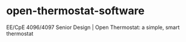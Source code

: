 # open-thermostat-software
EE/CpE 4096/4097 Senior Design | Open Thermostat: a simple, smart thermostat
